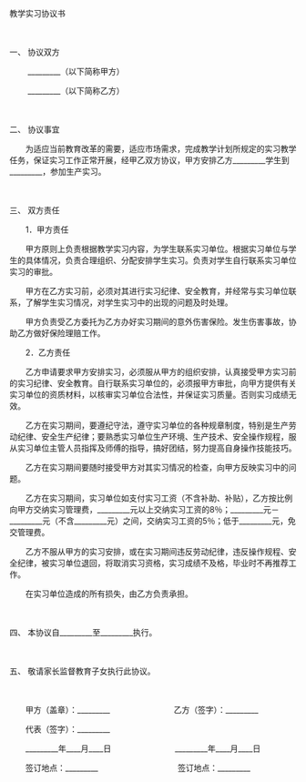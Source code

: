 



教学实习协议书



 

　　

一、
协议双方

　　 _________（以下简称甲方）

　　 _________（以下简称乙方）

　　

二、
协议事宜

　　为适应当前教育改革的需要，适应市场需求，完成教学计划所规定的实习教学任务，保证实习工作正常开展，经甲乙双方协议，甲方安排乙方_________学生到_________，参加生产实习。

　　

三、
双方责任

　　1．甲方责任

　　甲方原则上负责根据教学实习内容，为学生联系实习单位。根据实习单位与学生的具体情况，负责合理组织、分配安排学生实习。负责对学生自行联系实习单位实习的审批。

　　甲方在乙方实习前，必须对其进行实习纪律、安全教育，并经常与实习单位联系，了解学生实习情况，对学生实习中的出现的问题及时处理。

　　甲方负责受乙方委托为乙方办好实习期间的意外伤害保险。发生伤害事故，协助乙方做好保险理赔工作。

　　2．乙方责任

　　乙方申请要求甲方安排实习，必须服从甲方的组织安排，认真接受甲方实习前的实习纪律、安全教育。自行联系实习单位的，必须报甲方审批，向甲方提供有关实习单位的资质材料，以核审实习单位合法性，并保证实习质量。否则实习成绩无效。

　　乙方在实习期间，要遵纪守法，遵守实习单位的各种规章制度，特别是生产劳动纪律、安全生产纪律；要熟悉实习单位生产环境、生产技术、安全操作规程，服从实习单位主管人员指挥及师傅的指导，搞好团结，努力提高自身操作技能技巧。

　　乙方在实习期间要随时接受甲方对其实习情况的检查，向甲方反映实习中的问题。

　　乙方在实习期间，实习单位如支付实习工资（不含补助、补贴），乙方按比例向甲方交纳实习管理费，_________元以上交纳实习工资的8％；_________元－_________元（不含_________元）之间，交纳实习工资的5％；低于_________元，免交管理费。

　　乙方不服从甲方的实习安排，或在实习期间违反劳动纪律，违反操作规程、安全纪律，被实习单位退回，将取消实习资格，实习成绩不及格，毕业时不再推荐工作。

　　在实习单位造成的所有损失，由乙方负责承担。

　　

四、
本协议自_________至_________执行。

　　

五、
敬请家长监督教育子女执行此协议。

　　

　　甲方（盖章）：_________　　　　　　　　乙方（签字）：_________　　

　　代表（签字）：_________　　

　　_________年____月____日　　　　　　　　_________年____月____日　　

　　签订地点：_________　　　　　　　　　　签订地点：_________